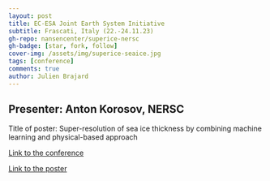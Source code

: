 ```yaml
---
layout: post
title: EC-ESA Joint Earth System Initiative
subtitle: Frascati, Italy (22.-24.11.23)
gh-repo: nansencenter/superice-nersc
gh-badge: [star, fork, follow]
cover-img: /assets/img/superice-seaice.jpg
tags: [conference]
comments: true
author: Julien Brajard
---
```


## Presenter: Anton Korosov, NERSC
  
Title of poster: Super-resolution of sea ice thickness by combining machine learning and physical-based approach
  
[Link to the conference](https://eo4society.esa.int/event/essi2023/)

[Link to the poster](../assets/slides_and_posters/Poster_SuperIce-EC-ESA_Joint_Earth_System_Initiative_2023.pdf)

